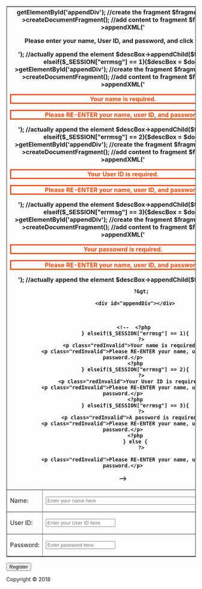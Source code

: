 <!DOCTYPE HTML>
<html><head>
    <title>register for 5GSocial</title>
    <style>
    .redInvalid {border-color:orangered;
border-width: 3px; /* this allows you to adjust the thickness */
        border-style: solid;
    color: orangered;}</style>
    </head>
<body>
    <div id="form">
    <!--Go to entername.php after clicking register-->
    <form action="enterName.php">
        <table width="150" border="1" cellspacing="3" cellpadding="5">
        <tbody><tr height="50">
        <th colspan="2" valign="middle">
            <!-- Code to append element is in copy, make php code to append respective elements.
code follows:
$descBox = $doc->getElementById('element1');
//create the fragment
$fragment = $doc->createDocumentFragment();
//add content to fragment
$fragment->appendXML('<div>This is a test element.</div>');
//actually append the element
$descBox->appendChild($fragment);-->
            <!--?php
session.start();
$_SESSION["errmsg"] = 0;
            if($_SESSION["errmsg"] < 1){
$descBox = $doc--->getElementById('appendDiv');
//create the fragment
$fragment = $doc-&gt;createDocumentFragment();
//add content to fragment
$fragment-&gt;appendXML('<p id="sentence">Please enter your name, User ID, and password, and click Register.</p>');
//actually append the element
$descBox-&gt;appendChild($fragment);}
elseif($_SESSION["errmsg"] == 1){$descBox = $doc-&gt;getElementById('appendDiv');
//create the fragment
$fragment = $doc-&gt;createDocumentFragment();
//add content to fragment
$fragment-&gt;appendXML('<p class="redInvalid">Your name is required.</p><p>
            </p><p class="redInvalid">Please RE-ENTER your name, user ID, and password.</p>');
//actually append the element
$descBox-&gt;appendChild($fragment);}
elseif($_SESSION["errmsg"] == 2){$descBox = $doc-&gt;getElementById('appendDiv');
//create the fragment
$fragment = $doc-&gt;createDocumentFragment();
//add content to fragment
$fragment-&gt;appendXML('<p class="redInvalid">Your User ID is required.</p><p>
            </p><p class="redInvalid">Please RE-ENTER your name, user ID, and password.</p>');
//actually append the element
$descBox-&gt;appendChild($fragment);}
elseif($_SESSION["errmsg"] == 3){$descBox = $doc-&gt;getElementById('appendDiv');
//create the fragment
$fragment = $doc-&gt;createDocumentFragment();
//add content to fragment
$fragment-&gt;appendXML('<p class="redInvalid">Your passowrd is required.</p><p>
            </p><p class="redInvalid">Please RE-ENTER your name, user ID, and password.</p>');
//actually append the element
$descBox-&gt;appendChild($fragment);}


                ?&gt;
              
            <div id="appendDiv"></div>
            
            
            
           <!--  <?php
            } elseif($_SESSION["errmsg"] == 1){
                ?>
            <p class="redInvalid">Your name is required.<p>
            <p class="redInvalid">Please RE-ENTER your name, user ID, and password.</p>
            <?php
            } elseif($_SESSION["errmsg"] == 2){
                ?>
            <p class="redInvalid">Your User ID is required.<p>
            <p class="redInvalid">Please RE-ENTER your name, user ID, and password.</p>
            <?php
            } elseif($_SESSION["errmsg"] == 3){
                ?>
            <p class="redInvalid">A password is required.<p>
            <p class="redInvalid">Please RE-ENTER your name, user ID, and password.</p>
            <?php
            } else {
                ?>
            
            <p class="redInvalid">Please RE-ENTER your name, user ID, and password.</p>
-->
            </th>
            </tr>
        <tr>
            <td width="40">
            <p class="label">Name:</p></td>
            <td with="100">
            <input type="text" name="admin_name" value="" size="60" placeholder="Enter your name here">
            </td></tr>
            <tr>
            <td width="40">
            <p class="label">User ID:</p></td>
            <td with="100">
            <input type="text" name="admin_id" value="" size="20" placeholder="Enter your User ID here">
            </td></tr>
            <tr>
            <td>
                <p class="label">Password:</p></td>
            <td>
            <input type="password" name="passwd" value="" size="20" placeholder="Enter password here"></td></tr>
        </tbody></table>
        <input type="submit" name="submit" value="Register"></form>
    </div>
    <div id="footer"><p id="copyright">Copyright © 2018</p></div>
    </body></html>
